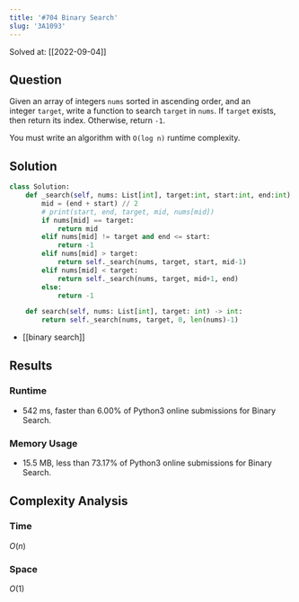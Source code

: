 ```yaml
---
title: '#704 Binary Search'
slug: '3A1093'
---
```


Solved at: [[2022-09-04]]

## Question

Given an array of integers `nums` sorted in ascending order, and an integer `target`, write a function to search `target` in `nums`. If `target` exists, then return its index. Otherwise, return `-1`.

You must write an algorithm with `O(log n)` runtime complexity.

## Solution

```python
class Solution:
    def _search(self, nums: List[int], target:int, start:int, end:int) -> int:
        mid = (end + start) // 2
        # print(start, end, target, mid, nums[mid])
        if nums[mid] == target:
            return mid
        elif nums[mid] != target and end <= start:
            return -1
        elif nums[mid] > target:
            return self._search(nums, target, start, mid-1)
        elif nums[mid] < target:
            return self._search(nums, target, mid+1, end)
        else:
            return -1

    def search(self, nums: List[int], target: int) -> int:
        return self._search(nums, target, 0, len(nums)-1)
```

- [[binary search]]

## Results

### Runtime

- 542 ms, faster than 6.00% of Python3 online submissions for Binary Search.

### Memory Usage

- 15.5 MB, less than 73.17% of Python3 online submissions for Binary Search.

## Complexity Analysis

### Time

$O(n)$

### Space

$O(1)$
